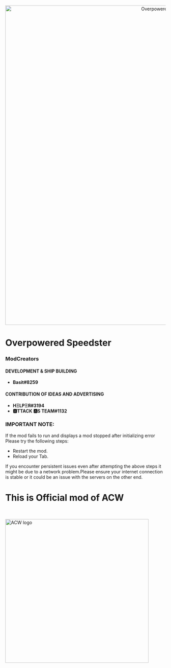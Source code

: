 <div align="center">
  <br />
  <p>
    <a href="https://github.com/Modraxis/Overpowered-Speedster/blob/main/Overpowered%20Speedster%20mod%20code.JS"><img src="https://raw.githubusercontent.com/Modraxis/Overpowered-Speedster-mod/main/SB%20overpowered%20speedster.png" width="1000" alt="Overpowered Speedster" /></a>
  </p>
</div>

# Overpowered Speedster

### ModCreators
#### DEVELOPMENT & SHIP BUILDING
 * **Basit#8259**

#### CONTRIBUTION OF IDEAS AND ADVERTISING
 * **HΞLPΞЯ#3194**
 * **🅰TTACK 🅰S TEAM#1132**

### IMPORTANT NOTE:
  If the mod fails to run and displays a mod stopped after initializing error
  Please try the following steps:
*  Restart the mod.
*  Reload your Tab.
 
  If you encounter persistent issues even after attempting the above steps
  it might be due to a network problem.Please ensure your internet connection is stable
  or it could be an issue with the servers on the other end.


# This is Official mod of ACW

  <div align="left">
  <br />
  <p>
    <img src="https://raw.githubusercontent.com/Modraxis/background/main/ACW%20logo.png" width="450" alt="ACW logo" /></a>
  </p>
</div>
